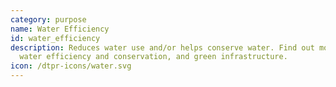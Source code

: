 ```yaml
---
category: purpose
name: Water Efficiency
id: water_efficiency
description: Reduces water use and/or helps conserve water. Find out more about
  water efficiency and conservation, and green infrastructure.
icon: /dtpr-icons/water.svg
---
```


